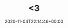 ---
retweeted: false
source: <a href="https://mobile.twitter.com" rel="nofollow">Twitter Web App</a>
entities:
  hashtags: []
  symbols: []
  user_mentions: []
  urls:
  - url: https://t.co/w5aRKGw7T8
    expanded_url: https://twitter.com/_Seebruecke_/status/1324000372923506689
    display_url: twitter.com/_Seebruecke_/s…
    indices:
    - '6'
    - '29'
display_text_range:
- '0'
- '29'
favorite_count: '0'
id_str: '1324112883605741570'
truncated: false
retweet_count: '0'
id: '1324112883605741570'
possibly_sensitive: false
created_at: Wed Nov 04 22:14:46 +0000 2020
favorited: false
full_text: "&lt;3"
lang: qst
quote_url: https://twitter.com/_Seebruecke_/status/1324000372923506689
tags:
- pesos:twitter
date: '2020-11-04T22:14:46+00:00'
src: https://twitter.com/bascht/status/1324112883605741570
original_url: https://twitter.com/bascht/status/1324112883605741570
type: twitter_tweet
text: "&lt;3"
title: "&lt;3"

---